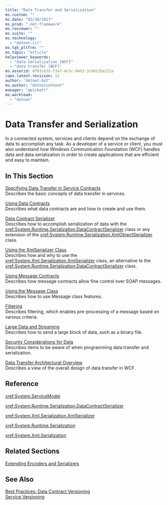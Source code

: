 ```yaml
---
title: "Data Transfer and Serialization"
ms.custom: ""
ms.date: "03/30/2017"
ms.prod: ".net-framework"
ms.reviewer: ""
ms.suite: ""
ms.technology: 
  - "dotnet-clr"
ms.tgt_pltfrm: ""
ms.topic: "article"
helpviewer_keywords: 
  - "data serialization [WCF]"
  - "data transfer [WCF]"
ms.assetid: 0f03c635-f3e7-4c5c-9463-3cb0135e221e
caps.latest.revision: 12
author: "dotnet-bot"
ms.author: "dotnetcontent"
manager: "wpickett"
ms.workload: 
  - "dotnet"
---
```

# Data Transfer and Serialization
In a connected system, services and clients depend on the exchange of data to accomplish any task. As a developer of a service or client, you must also understand how Windows Communication Foundation (WCF) handles data and data serialization in order to create applications that are efficient and easy to maintain.  
  
## In This Section  
 [Specifying Data Transfer in Service Contracts](../../../../docs/framework/wcf/feature-details/specifying-data-transfer-in-service-contracts.md)  
 Describes the basic concepts of data transfer in services.  
  
 [Using Data Contracts](../../../../docs/framework/wcf/feature-details/using-data-contracts.md)  
 Describes what data contracts are and how to create and use them.  
  
 [Data Contract Serializer](../../../../docs/framework/wcf/feature-details/data-contract-serializer.md)  
 Describes how to accomplish serialization of data with the <xref:System.Runtime.Serialization.DataContractSerializer> class or any extension of the <xref:System.Runtime.Serialization.XmlObjectSerializer> class.  
  
 [Using the XmlSerializer Class](../../../../docs/framework/wcf/feature-details/using-the-xmlserializer-class.md)  
 Describes how and why to use the <xref:System.Xml.Serialization.XmlSerializer> class, an alternative to the <xref:System.Runtime.Serialization.DataContractSerializer> class.  
  
 [Using Message Contracts](../../../../docs/framework/wcf/feature-details/using-message-contracts.md)  
 Describes how message contracts allow fine control over SOAP messages.  
  
 [Using the Message Class](../../../../docs/framework/wcf/feature-details/using-the-message-class.md)  
 Describes how to use Message class features.  
  
 [Filtering](../../../../docs/framework/wcf/feature-details/filtering.md)  
 Describes filtering, which enables pre-processing of a message based on various criteria.  
  
 [Large Data and Streaming](../../../../docs/framework/wcf/feature-details/large-data-and-streaming.md)  
 Describes how to send a large block of data, such as a binary file.  
  
 [Security Considerations for Data](../../../../docs/framework/wcf/feature-details/security-considerations-for-data.md)  
 Describes items to be aware of when programming data transfer and serialization.  
  
 [Data Transfer Architectural Overview](../../../../docs/framework/wcf/feature-details/data-transfer-architectural-overview.md)  
 Describes a view of the overall design of data transfer in WCF.  
  
## Reference  
 <xref:System.ServiceModel>  
  
 <xref:System.Runtime.Serialization.DataContractSerializer>  
  
 <xref:System.Xml.Serialization.XmlSerializer>  
  
 <xref:System.Runtime.Serialization>  
  
 <xref:System.Xml.Serialization>  
  
## Related Sections  
 [Extending Encoders and Serializers](../../../../docs/framework/wcf/extending/extending-encoders-and-serializers.md)  
  
## See Also  
 [Best Practices: Data Contract Versioning](../../../../docs/framework/wcf/best-practices-data-contract-versioning.md)  
 [Service Versioning](../../../../docs/framework/wcf/service-versioning.md)
